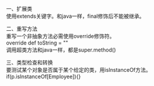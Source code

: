一、扩展类  
使用extends关键字。和java一样，final修饰后不能被继承。  

二、重写方法  
重写一个非抽象方法必需使用override修饰符。  
override def toString = ""  
调用超类方法和java一样，都是super.method()  

三、类型检查和转换  
要测试某个对象是否属于某个给定的类，用isInstanceOf方法。
if(p.isInstanceOf[Employee]){}